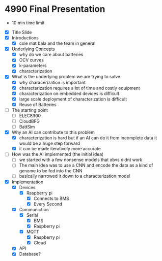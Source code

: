 # 4990 Final Presentation

- 10 min time limit

- [x] Title Slide
- [x] Introductions
  - [x] cole mat bala and the team in general
- [x] Underlying Concepts
  - [x] why do we care about batteries
  - [x] OCV curves
  - [x] k-parameters
  - [x] characterization
- [x] What is the underlying problem we are trying to solve
  - [x] why characerization is important
  - [x] characterization requires a lot of time and costly equipment
  - [x] characterization on embedded devices is difficult
  - [x] large scale deployment of characterization is difficult
  - [x] Reuse of Batteries
- [ ] The starting point
  - [ ] ELEC8900
  - [ ] CloudBFG
  - [ ] BattSim
- [x] Why an AI can contribute to this problem
  - [x] characterization is hard but if an AI can do it from incomplete data it would be a huge step forward
  - [x] it can be made iteratively more accurate
- [ ] How was the AI implemented (the initial idea)
  - [ ] we started with a few nonsense models that obvs didnt work
  - [ ] The main idea was to use a CNN and encode the data as a kind of genome to be fed into the CNN
  - [ ] basically narrowed it down to a characterization model
- [x] Implementation
  - [x] Devices
    - [x] Raspberry pi
      - [x] Connects to BMS
      - [x] Every Second
  - [x] Communiction
    - [x] Serial
      - [x] BMS
      - [x] Raspberry pi
    - [x] MQTT
      - [x] Raspberry pi
      - [x] Cloud
  - [x] API
  - [x] Database?